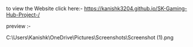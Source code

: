 to view the Website click here:- https://kanishk3204.github.io/SK-Gaming-Hub-Project-/

preview :- 

C:\Users\Kanishk\OneDrive\Pictures\Screenshots\Screenshot (1).png
